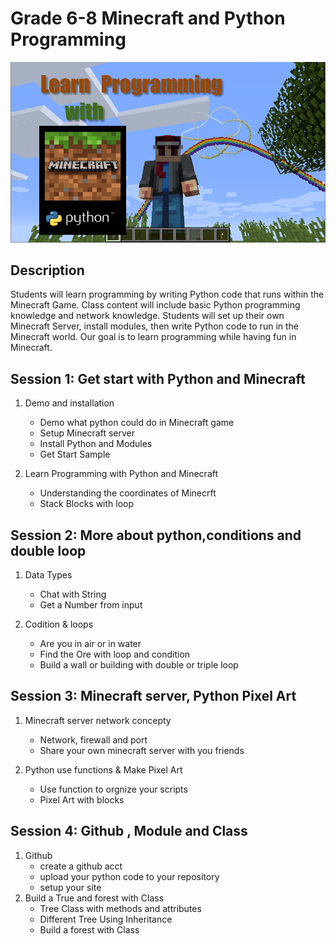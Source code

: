 # Grade 6-8 Minecraft and Python Programming

![python-minecraft](../images/image7.png)

## Description

Students will learn programming by writing Python code that runs within the Minecraft Game. Class content will include basic Python programming knowledge and network knowledge. Students will set up their own Minecraft Server, install modules, then write Python code to run in the Minecraft world. Our goal is to learn programming while having fun in Minecraft.


## Session 1: Get start with Python and Minecraft

1. Demo and installation
    * Demo what python could do in Minecraft game
    * Setup Minecraft server
    * Install Python and Modules
    * Get Start Sample

2. Learn Programming with Python and Minecraft
    * Understanding the coordinates of Minecrft
    * Stack Blocks with loop

## Session 2: More about python,conditions and double loop

1. Data Types
   * Chat with String
   * Get a Number from input
  
2. Codition & loops
   * Are you in air or in water
   * Find the Ore with loop and condition
   * Build a wall or building with double or triple loop

## Session 3: Minecraft server, Python Pixel Art

1. Minecraft server network concepty
    * Network, firewall and port
    * Share your own minecraft server with you friends

2. Python use functions & Make Pixel Art
   * Use function to orgnize your scripts
   * Pixel Art with blocks

## Session 4: Github , Module and Class

1. Github
   * create a github acct
   * upload your python code to your repository
   * setup your site
2. Build a True and forest with Class
   * Tree Class with methods and attributes
   * Different Tree Using Inheritance
   * Build a forest with Class
  